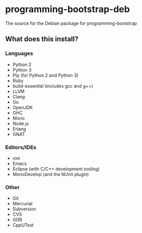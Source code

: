 # programming-bootstrap-deb
The source for the Debian package for programming-bootstrap

## What does this install?
### Languages
- Python 2
- Python 3
- Pip (for Python 2 and Python 3)
- Ruby
- build-essential (includes gcc and g++)
- LLVM
- Clang
- Go
- OpenJDK
- GHC
- Mono
- Node.js
- Erlang
- GNAT

### Editors/IDEs
- vim
- Emacs
- Eclipse (with C/C++ development tooling)
- MonoDevelop (and the NUnit plugin)

### Other
- Git
- Mercurial
- Subversion
- CVS
- GDB
- CppUTest
